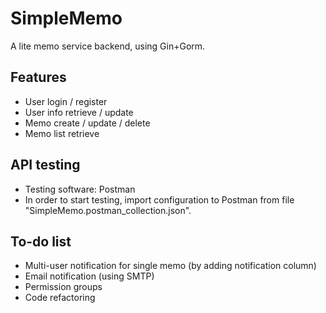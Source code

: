 # SimpleMemo
A lite memo service backend, using Gin+Gorm.

## Features
- User login / register
- User info retrieve / update
- Memo create / update / delete
- Memo list retrieve

## API testing
- Testing software: Postman
- In order to start testing, import configuration to Postman from file "SimpleMemo.postman_collection.json".

## To-do list
- Multi-user notification for single memo (by adding notification column)
- Email notification (using SMTP)
- Permission groups
- Code refactoring
